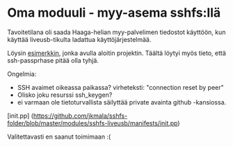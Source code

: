 # Oma moduuli - myy-asema sshfs:llä

Tavoitetilana oli saada Haaga-helian myy-palvelimen tiedostot käyttöön, kun käyttää liveusb-tikulta ladattua käyttöjärjestelmää.

Löysin [esimerkkin](https://lessknown.info/2011/08/managing-sshfs-with-puppet/), jonka avulla aloitin projektin. Täältä löytyi myös tieto, että ssh-passprhase pitää olla tyhjä.

Ongelmia:
- SSH avaimet oikeassa paikassa? virheteksti: "connection reset by peer"
- Olisko joku resurssi ssh_keygen?
- ei varmaan ole tietoturvallista säilyttää private avainta github -kansiossa.

[init.pp] (https://github.com/jkmala/sshfs-folder/blob/master/modules/sshfs-liveusb/manifests/init.pp)


Valitettavasti en saanut toimimaan :(
